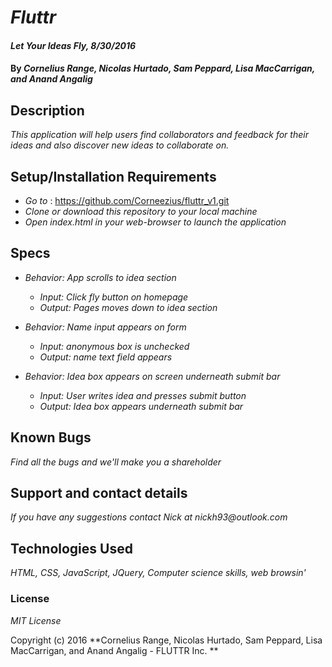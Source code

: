 # _Fluttr_

#### _Let Your Ideas Fly, 8/30/2016_

#### By _**Cornelius Range, Nicolas Hurtado, Sam Peppard, Lisa MacCarrigan, and Anand Angalig**_

## Description

_This application will help users find collaborators and feedback for their ideas and also  discover new ideas to collaborate on._


## Setup/Installation Requirements

* _Go to_ :  https://github.com/Corneezius/fluttr_v1.git 
* _Clone or download this repository to your local machine_
* _Open index.html in your web-browser to launch the application_

## Specs

* _Behavior: App scrolls to idea section_
  * _Input: Click fly button on homepage_
  * _Output: Pages moves down to idea section_

* _Behavior: Name input appears on form_
  * _Input: anonymous box is unchecked_
  * _Output: name text field appears_

* _Behavior: Idea box appears on screen underneath submit bar_
  * _Input: User writes idea and presses submit button_
  * _Output: Idea box appears underneath submit bar_


## Known Bugs

_Find all the bugs and we'll make you a shareholder_

## Support and contact details

_If you have any suggestions contact Nick at nickh93@outlook.com_

## Technologies Used

_HTML, CSS, JavaScript, JQuery, Computer science skills, web browsin'_

### License

*MIT License*

Copyright (c) 2016 **Cornelius Range, Nicolas Hurtado, Sam Peppard, Lisa MacCarrigan, and Anand Angalig - FLUTTR Inc. **
